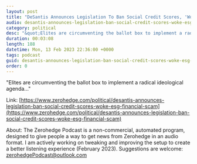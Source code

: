 ```yaml
---
layout: post
title: "DeSantis Announces Legislation To Ban Social Credit Scores, 'Woke ESG Financial Scam'"
audio: desantis-announces-legislation-ban-social-credit-scores-woke-esg-financial-scam-0
category: political
desc: "&quot;Elites are circumventing the ballot box to implement a radical ideological agenda...&quot;"
duration: 00:03:08
length: 188
datetime: Mon, 13 Feb 2023 22:36:00 +0000
tags: podcast
guid: desantis-announces-legislation-ban-social-credit-scores-woke-esg-financial-scam-0
order: 0
---
```

&quot;Elites are circumventing the ballot box to implement a radical ideological agenda...&quot;

Link: [https://www.zerohedge.com/political/desantis-announces-legislation-ban-social-credit-scores-woke-esg-financial-scam](https://www.zerohedge.com/political/desantis-announces-legislation-ban-social-credit-scores-woke-esg-financial-scam)

About: The Zerohedge Podcast is a non-commercial, automated program, designed to give people a way to get news from Zerohedge in an audio format.  I am actively working on tweaking and improving the setup to create a better listening experience (February 2023).  Suggestions are welcome: [zerohedgePodcast@outlook.com](mailto:zerohedgePodcast@outlook.com)